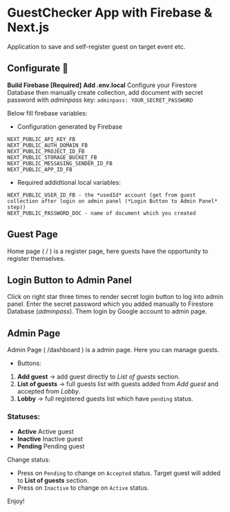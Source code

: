 # GuestChecker App with Firebase & Next.js

Application to save and self-register guest on target event etc.

## Configurate :tada:
**Build Firebase [Required]**
**Add .env.local**
Configure your Firestore Database then manually create collection, add document with secret password with *adminpass* key:
```adminpass: YOUR_SECRET_PASSWORD```

Below fill firebase variables:
- Configuration generated by Firebase
```
NEXT_PUBLIC_API_KEY_FB
NEXT_PUBLIC_AUTH_DOMAIN_FB
NEXT_PUBLIC_PROJECT_ID_FB
NEXT_PUBLIC_STORAGE_BUCKET_FB
NEXT_PUBLIC_MESSASING_SENDER_ID_FB
NEXT_PUBLIC_APP_ID_FB
```
- Required addidtional local variables:
```
NEXT_PUBLIC_USER_ID_FB - the *usedId* account (get from guest collection after login on admin panel (*Login Button to Admin Panel* step))
NEXT_PUBLIC_PASSWORD_DOC - name of document which you created
```

## Guest Page
Home page ( / ) is a register page, here guests have the opportunity to register themselves.

## Login Button to Admin Panel
Click on right star three times to render secret login button to log into admin panel. Enter the secret password which you added manually to Firestore Database (*adminpass*). Them login by Google account to admin page.

## Admin Page
Admin Page ( /dashboard ) is a admin page. Here you can manage guests.
- Buttons:
1. **Add guest** -> add guest directly to *List of guests* section.
2. **List of guests** -> full guests list with guests added from *Add guest* and accepted from *Lobby*.
3. **Lobby** -> full registered guests list which have ```pending``` status.

### Statuses:
- **Active** Active guest
- **Inactive** Inactive guest
- **Pending** Pending guest

Change status:
- Press on ```Pending``` to change on ```Accepted``` status. Target guest will added to **List of guests** section.
- Press on ```Inactive``` to change on ```Active``` status.

Enjoy!
